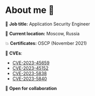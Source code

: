 # About me 👋

🔎 **Job title:** Application Security Engineer

🌇 **Current location:** Moscow, Russia

💥 **Certificates:** OSCP (November 2021)

💢 **CVEs**:
- [CVE-2023-45659](https://github.com/engelsystem/engelsystem/security/advisories/GHSA-f6mm-3v2h-jm6x)
- [CVE-2023-45152](https://github.com/engelsystem/engelsystem/security/advisories/GHSA-jj9g-75wf-6ppf)
- [CVE-2023-5838](https://huntr.com/bounties/8f6feca3-386d-4897-801c-39b9e3e5eb03/)
- [CVE-2023-5840](https://huntr.com/bounties/8042d8c3-650e-4c0d-9146-d9ccf6082b30/)

🍪 **Open for collaboration**
